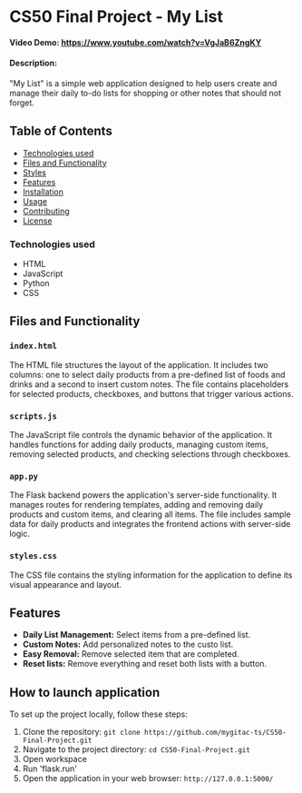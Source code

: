 # CS50 Final Project - My List

#### Video Demo:  <https://www.youtube.com/watch?v=VgJaB6ZngKY>

#### Description:
"My List" is a simple web application designed to help users create and manage their daily to-do lists for shopping or other notes that should not forget.

## Table of Contents

- [Technologies used](#technologies-used)
- [Files and Functionality](#files-and-functionality)
- [Styles](#styles)
- [Features](#features)
- [Installation](#installation)
- [Usage](#usage)
- [Contributing](#contributing)
- [License](#license)

### Technologies used
- HTML
- JavaScript
- Python
- CSS

## Files and Functionality

### `index.html`
The HTML file structures the layout of the application. It includes two columns: one to select daily products from a pre-defined list of foods and drinks and a second to insert custom notes. The file contains placeholders for selected products, checkboxes, and buttons that trigger various actions.

### `scripts.js`
The JavaScript file controls the dynamic behavior of the application. It handles functions for adding daily products, managing custom items, removing selected products, and checking selections through checkboxes.

### `app.py`
The Flask backend powers the application's server-side functionality. It manages routes for rendering templates, adding and removing daily products and custom items, and clearing all items. The file includes sample data for daily products and integrates the frontend actions with server-side logic.

### `styles.css`
The CSS file contains the styling information for the application to define its visual appearance and layout.

## Features

- **Daily List Management:** Select items from a pre-defined list.
- **Custom Notes:** Add personalized notes to the custo list.
- **Easy Removal:** Remove selected item that are completed.
- **Reset lists:** Remove everything and reset both lists with a button.

## How to launch application

To set up the project locally, follow these steps:

1. Clone the repository: `git clone https://github.com/mygitac-ts/CS50-Final-Project.git`
2. Navigate to the project directory: `cd CS50-Final-Project.git`
3. Open workspace
4. Run 'flask.run'
5. Open the application in your web browser: `http://127.0.0.1:5000/`
